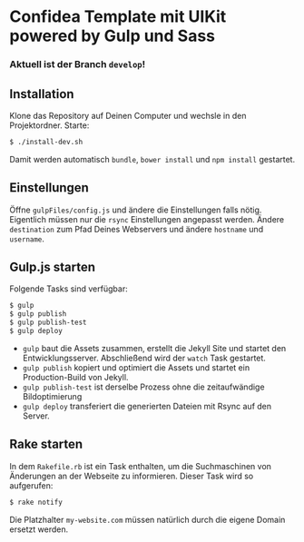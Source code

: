# Confidea Template mit UIKit powered by Gulp und Sass

### Aktuell ist der Branch `develop`!

## Installation
Klone das Repository auf Deinen Computer und wechsle in den Projektordner. Starte:

```sh
$ ./install-dev.sh
```

Damit werden automatisch `bundle`, `bower install` und `npm install` gestartet.

## Einstellungen

Öffne `gulpFiles/config.js` und ändere die Einstellungen falls nötig. Eigentlich müssen nur die `rsync` Einstellungen angepasst werden. Ändere `destination` zum Pfad Deines Webservers und ändere `hostname` und `username`.

## Gulp.js starten

Folgende Tasks sind verfügbar:

```sh
$ gulp
$ gulp publish
$ gulp publish-test
$ gulp deploy
```

- `gulp` baut die Assets zusammen, erstellt die Jekyll Site und startet den Entwicklungsserver. Abschließend wird der `watch` Task gestartet.
- `gulp publish` kopiert und optimiert die Assets und startet ein Production-Build von Jekyll.
- `gulp publish-test` ist derselbe Prozess ohne die zeitaufwändige Bildoptimierung
- `gulp deploy` transferiert die generierten Dateien mit Rsync auf den Server.

## Rake starten

In dem `Rakefile.rb` ist ein Task enthalten, um die Suchmaschinen von Änderungen an der Webseite zu informieren. Dieser Task wird so aufgerufen:

```sh
$ rake notify
```

Die Platzhalter `my-website.com` müssen natürlich durch die eigene Domain ersetzt werden.
